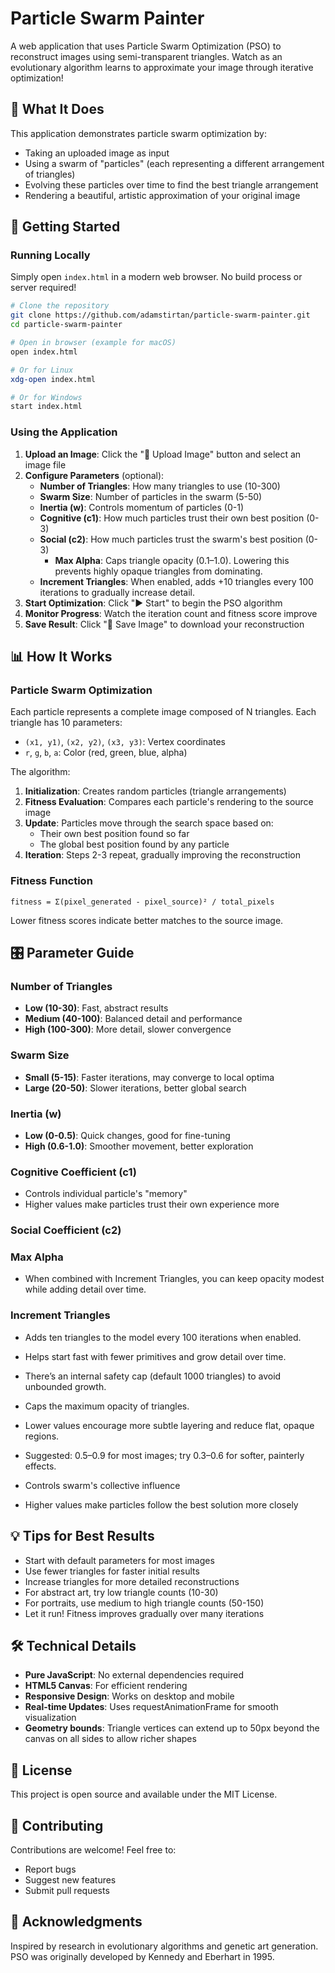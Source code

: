 # Particle Swarm Painter

A web application that uses Particle Swarm Optimization (PSO) to reconstruct images using semi-transparent triangles. Watch as an evolutionary algorithm learns to approximate your image through iterative optimization!

## 🎨 What It Does

This application demonstrates particle swarm optimization by:

- Taking an uploaded image as input
- Using a swarm of "particles" (each representing a different arrangement of triangles)
- Evolving these particles over time to find the best triangle arrangement
- Rendering a beautiful, artistic approximation of your original image

## 🚀 Getting Started

### Running Locally

Simply open `index.html` in a modern web browser. No build process or server required!

```bash
# Clone the repository
git clone https://github.com/adamstirtan/particle-swarm-painter.git
cd particle-swarm-painter

# Open in browser (example for macOS)
open index.html

# Or for Linux
xdg-open index.html

# Or for Windows
start index.html
```

### Using the Application

1. **Upload an Image**: Click the "📁 Upload Image" button and select an image file
2. **Configure Parameters** (optional):
   - **Number of Triangles**: How many triangles to use (10-300)
   - **Swarm Size**: Number of particles in the swarm (5-50)
   - **Inertia (w)**: Controls momentum of particles (0-1)
   - **Cognitive (c1)**: How much particles trust their own best position (0-3)
   - **Social (c2)**: How much particles trust the swarm's best position (0-3)
     - **Max Alpha**: Caps triangle opacity (0.1–1.0). Lowering this prevents highly opaque triangles from dominating.
   - **Increment Triangles**: When enabled, adds +10 triangles every 100 iterations to gradually increase detail.
3. **Start Optimization**: Click "▶ Start" to begin the PSO algorithm
4. **Monitor Progress**: Watch the iteration count and fitness score improve
5. **Save Result**: Click "💾 Save Image" to download your reconstruction

## 📊 How It Works

### Particle Swarm Optimization

Each particle represents a complete image composed of N triangles. Each triangle has 10 parameters:

- `(x1, y1)`, `(x2, y2)`, `(x3, y3)`: Vertex coordinates
- `r`, `g`, `b`, `a`: Color (red, green, blue, alpha)

The algorithm:

1. **Initialization**: Creates random particles (triangle arrangements)
2. **Fitness Evaluation**: Compares each particle's rendering to the source image
3. **Update**: Particles move through the search space based on:
   - Their own best position found so far
   - The global best position found by any particle
4. **Iteration**: Steps 2-3 repeat, gradually improving the reconstruction

### Fitness Function

```
fitness = Σ(pixel_generated - pixel_source)² / total_pixels
```

Lower fitness scores indicate better matches to the source image.

## 🎛️ Parameter Guide

### Number of Triangles

- **Low (10-30)**: Fast, abstract results
- **Medium (40-100)**: Balanced detail and performance
- **High (100-300)**: More detail, slower convergence

### Swarm Size

- **Small (5-15)**: Faster iterations, may converge to local optima
- **Large (20-50)**: Slower iterations, better global search

### Inertia (w)

- **Low (0-0.5)**: Quick changes, good for fine-tuning
- **High (0.6-1.0)**: Smoother movement, better exploration

### Cognitive Coefficient (c1)

- Controls individual particle's "memory"
- Higher values make particles trust their own experience more

### Social Coefficient (c2)

### Max Alpha

- When combined with Increment Triangles, you can keep opacity modest while adding detail over time.

### Increment Triangles

- Adds ten triangles to the model every 100 iterations when enabled.
- Helps start fast with fewer primitives and grow detail over time.
- There’s an internal safety cap (default 1000 triangles) to avoid unbounded growth.

- Caps the maximum opacity of triangles.
- Lower values encourage more subtle layering and reduce flat, opaque regions.
- Suggested: 0.5–0.9 for most images; try 0.3–0.6 for softer, painterly effects.

- Controls swarm's collective influence
- Higher values make particles follow the best solution more closely

## 💡 Tips for Best Results

- Start with default parameters for most images
- Use fewer triangles for faster initial results
- Increase triangles for more detailed reconstructions
- For abstract art, try low triangle counts (10-30)
- For portraits, use medium to high triangle counts (50-150)
- Let it run! Fitness improves gradually over many iterations

## 🛠️ Technical Details

- **Pure JavaScript**: No external dependencies required
- **HTML5 Canvas**: For efficient rendering
- **Responsive Design**: Works on desktop and mobile
- **Real-time Updates**: Uses requestAnimationFrame for smooth visualization
- **Geometry bounds**: Triangle vertices can extend up to 50px beyond the canvas on all sides to allow richer shapes

## 📝 License

This project is open source and available under the MIT License.

## 🤝 Contributing

Contributions are welcome! Feel free to:

- Report bugs
- Suggest new features
- Submit pull requests

## 🌟 Acknowledgments

Inspired by research in evolutionary algorithms and genetic art generation. PSO was originally developed by Kennedy and Eberhart in 1995.
